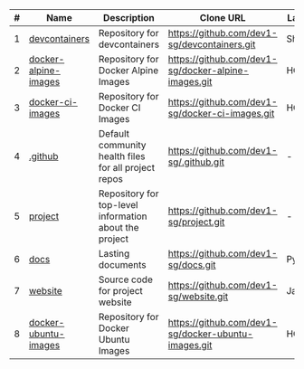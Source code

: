 |#|Name|Description|Clone URL|Language|Topics|Last Push|
|---|---|---|---|---|---|---|
|1|[devcontainers](https://github.com/dev1-sg/devcontainers)|Repository for devcontainers|https://github.com/dev1-sg/devcontainers.git|Shell|devcontainers, docker|2025-07-21T17:21:49+08:00|
|2|[docker-alpine-images](https://github.com/dev1-sg/docker-alpine-images)|Repository for Docker Alpine Images|https://github.com/dev1-sg/docker-alpine-images.git|HCL|alpine, docker, testcontainers|2025-07-19T16:05:54+08:00|
|3|[docker-ci-images](https://github.com/dev1-sg/docker-ci-images)|Repository for Docker CI Images|https://github.com/dev1-sg/docker-ci-images.git|HCL|cicd, docker, testcontainers|2025-07-21T14:54:00+08:00|
|4|[.github](https://github.com/dev1-sg/.github)|Default community health files for all project repos |https://github.com/dev1-sg/.github.git|-|community-health|2025-07-17T23:16:37+08:00|
|5|[project](https://github.com/dev1-sg/project)|Repository for top-level information about the project|https://github.com/dev1-sg/project.git|-|project|2025-07-17T21:42:06+08:00|
|6|[docs](https://github.com/dev1-sg/docs)|Lasting documents|https://github.com/dev1-sg/docs.git|Python|documentation|2025-07-23T15:22:26+08:00|
|7|[website](https://github.com/dev1-sg/website)|Source code for project website|https://github.com/dev1-sg/website.git|JavaScript|website|2025-07-10T14:21:30+08:00|
|8|[docker-ubuntu-images](https://github.com/dev1-sg/docker-ubuntu-images)|Repository for Docker Ubuntu Images|https://github.com/dev1-sg/docker-ubuntu-images.git|HCL|docker, testcontainers, ubuntu|2025-07-22T16:56:58+08:00|

